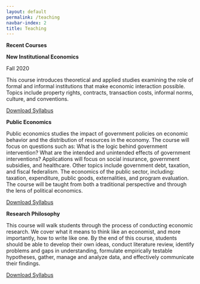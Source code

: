 ```yaml
---
layout: default
permalink: /teaching
navbar-index: 2
title: Teaching
---
```


**Recent Courses**

**New Institutional Economics**

Fall 2020

This course introduces theoretical and applied studies examining the role of formal and informal
institutions that make economic interaction possible. Topics include property rights, contracts,
transaction costs, informal norms, culture, and conventions. 

[Download Syllabus](files/ECON762.pdf)


**Public Economics**

Public economics studies the impact of government policies on economic behavior and the distribution of resources in the economy. The course will focus on questions such as: What is the logic behind government intervention? What are the intended and unintended effects of government interventions? Applications will focus on social insurance, government subsidies, and healthcare. Other topics include government debt, taxation, and fiscal federalism.
The economics of the public sector, including: taxation, expenditure, public goods, externalities, and program evaluation. The course will be taught from both a traditional perspective and through the lens of political economics.

[Download Syllabus](files/ECON470.pdf)

**Research Philosophy**

This course will walk students through the process of conducting economic research. We cover what it means to think like an economist, and more importantly, how to write like one. By the end of this course, students should be able to develop their own ideas, conduct literature review, identify problems and gaps in understanding, formulate empirically testable hypotheses, gather, manage and analyze data, and effectively communicate their findings.

[Download Syllabus](files/AGEC701.pdf)
